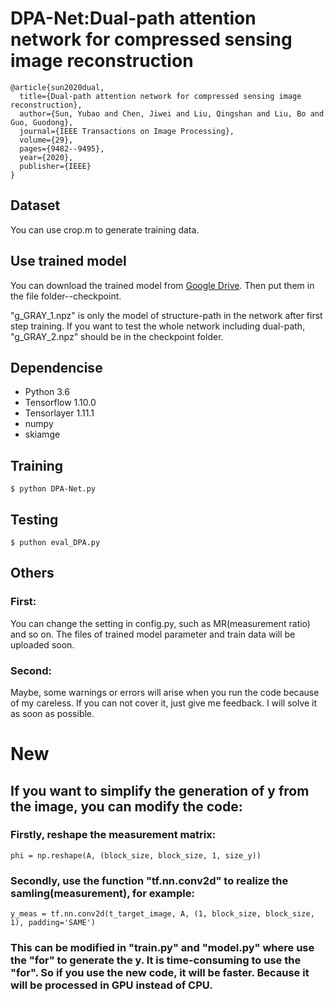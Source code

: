 # DPA-Net:Dual-path attention network for compressed sensing image reconstruction
```
@article{sun2020dual,
  title={Dual-path attention network for compressed sensing image reconstruction},
  author={Sun, Yubao and Chen, Jiwei and Liu, Qingshan and Liu, Bo and Guo, Guodong},
  journal={IEEE Transactions on Image Processing},
  volume={29},
  pages={9482--9495},
  year={2020},
  publisher={IEEE}
}
```
## Dataset
You can use crop.m to generate training data.

## Use trained model
You can download the trained model from [Google Drive](https://drive.google.com/open?id=1-fvKrbUg7Q0wWhiwpUpXbsBf4SQl50c3). Then put them in the file folder--checkpoint.

"g_GRAY_1.npz" is only the model of structure-path in the network after first step training. If you want to test the whole network including dual-path, "g_GRAY_2.npz" should be in the checkpoint folder.

## Dependencise
* Python 3.6
* Tensorflow 1.10.0
* Tensorlayer 1.11.1
* numpy
* skiamge
## Training
```
$ python DPA-Net.py
```
## Testing
```
$ puthon eval_DPA.py
```
## Others
### First:
You can change the setting in config.py, such as MR(measurement ratio) and so on. The files of trained model parameter and train data will be uploaded soon.
### Second:
Maybe, some warnings or errors will arise when you run the code because of my careless. If you can not cover it, just give me feedback. I will solve it as soon as possible.

# New
## If you want to simplify the generation of y from the image, you can modify the code:
### Firstly, reshape the measurement matrix:
```
phi = np.reshape(A, (block_size, block_size, 1, size_y))
```
### Secondly, use the function "tf.nn.conv2d" to realize the samling(measurement), for example:
```
y_meas = tf.nn.conv2d(t_target_image, A, (1, block_size, block_size, 1), padding='SAME')
```
### This can be modified in "train.py" and "model.py" where use the "for" to generate the y. It is time-consuming to use the "for". So if you use the new code, it will be faster. Because it will be processed in GPU instead of CPU.
